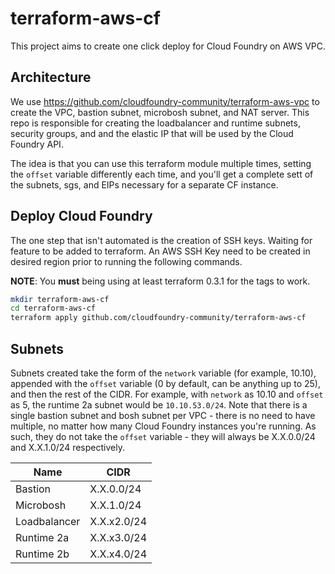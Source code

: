 # terraform-aws-cf

This project aims to create one click deploy for Cloud Foundry on AWS VPC.

## Architecture
We use https://github.com/cloudfoundry-community/terraform-aws-vpc to create the
VPC, bastion subnet, microbosh subnet, and NAT server. This repo is responsible
for creating the loadbalancer and runtime subnets, security groups, and and the
elastic IP that will be used by the Cloud Foundry API.

The idea is that you can use this terraform module multiple times, setting the
`offset` variable differently each time, and you'll get a complete sett of the
subnets, sgs, and EIPs necessary for a separate CF instance.

## Deploy Cloud Foundry

The one step that isn't automated is the creation of SSH keys. Waiting for feature to be added to terraform.
An AWS SSH Key need to be created in desired region prior to running the following commands.

**NOTE**: You **must** being using at least terraform 0.3.1 for the tags to work.

```bash
mkdir terraform-aws-cf
cd terraform-aws-cf
terraform apply github.com/cloudfoundry-community/terraform-aws-cf
```

## Subnets

Subnets created take the form of the `network` variable (for example, 10.10),
appended with the `offset` variable (0 by default, can be anything up to 25),
and then the rest of the CIDR. For example, with `network` as 10.10 and `offset`
as 5, the runtime 2a subnet would be `10.10.53.0/24`. Note that there is a single
bastion subnet and bosh subnet per VPC - there is no need to have multiple, no
matter how many Cloud Foundry instances you're running. As such, they do not take
the `offset` variable - they will always be X.X.0.0/24 and X.X.1.0/24 respectively.

|    Name     |     CIDR   |
--------------|-------------
|Bastion      | X.X.0.0/24 |
|Microbosh    | X.X.1.0/24 |
|Loadbalancer | X.X.x2.0/24|
|Runtime 2a   | X.X.x3.0/24|
|Runtime 2b   | X.X.x4.0/24|
